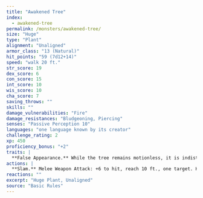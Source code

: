 ```yaml
---
title: "Awakened Tree"
index:
  - awakened-tree
permalink: /monsters/awakened-tree/
size: "Huge"
type: "Plant"
alignment: "Unaligned"
armor_class: "13 (Natural)"
hit_points: "59 (7d12+14)"
speed: "walk 20 ft."
str_score: 19
dex_score: 6
con_score: 15
int_score: 10
wis_score: 10
cha_score: 7
saving_throws: ""
skills: ""
damage_vulnerabilities: "Fire"
damage_resistances: "Bludgeoning, Piercing"
senses: "Passive Perception 10"
languages: "one language known by its creator"
challenge_rating: 2
xp: 450
proficiency_bonus: "+2"
traits: |
  **False Appearance.** While the tree remains motionless, it is indistinguishable from a normal tree.
actions: |
  **Slam.** Melee Weapon Attack: +6 to hit, reach 10 ft., one target. Hit: 14 (3d6 + 4) bludgeoning damage.
reactions: ""
excerpt: "Huge Plant, Unaligned"
source: "Basic Rules"
---
```

